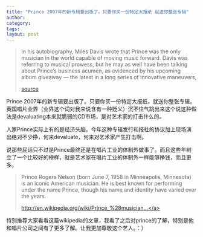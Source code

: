 ```yaml
---
title: "Prince 2007年的新专辑要出版了。只要你买一份特定大报纸 就送你整张专辑"
author:
category: 
tags: 
layout: post
---
```

<blockquote>

In his autobiography, Miles Davis wrote that Prince was the only musician in the world capable of moving music forward. Davis was referring to musical prowess, but he may as well have been talking about Prince’s business acumen, as evidenced by his upcoming album giveaway — the latest in a long series of innovative maneuvers,

<a href="http://www.wired.com/entertainment/music/commentary/listeningpost/2007/07/listeningpost_0709">source</a>

</blockquote>

Prince 2007年的新专辑要出版了。只要你买一份特定大报纸，就送你整张专辑。英国唱片业界（业界这个词对我来说含有一种贬义）沉不住气跳出来这个说这种做法是devaluating本来就脆弱的CD市场，是对艺术家的打击什么的。

人家Prince实际上有的是经济头脑。今年这种专辑发行和报社的协议加上现场演出绝对不少挣，何来devaluate，何来对艺术家产生打击啊。

说那些屁话只不过是Prince最终还是在唱片工业的体制外做事了。而且这些年树立了一个比较好的榜样，就是艺术家在唱片工业的体制外一样能够挣钱，而且更多。

<blockquote>

Prince Rogers Nelson (born June 7, 1958 in Minneapolis, Minnesota) is an iconic American musician. He is best known for performing under the name Prince, though his name and identity have varied over the years.

<a href="http://en.wikipedia.org/wiki/Prince_%28musician%29">http://en.wikipedia.org/wiki/Prince_%28musician...</a>

</blockquote>

特别推荐大家看看这篇wikipedia的文章，我看了之后对prince的了解，特别是他和唱片公司之间有了更多了解。让我更加尊敬这个艺人。：）

